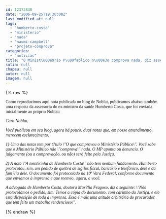 ```yaml
---
id: 12372830
date: "2006-09-25T19:30:00Z"
last_modified_at: null
tags:
  - "humberto-costa"
  - "ministerio"
  - "nada"
  - "naomi-campbell"
  - "projeto-comprova"
categories:
  - "noticias"
title: "O Minist\u00e9rio P\u00fablico n\u00e3o comprova nada, diz assessoria de Humberto"
sutia: null
chapeu: null
autor: null
imagem: null
---
```

{% raw %}
<p><P><FONT face=Verdana>Como reproduzimos aqui nota publicada no blog de Noblat, publicamos abaixo também uma resposta da assessoria do ex-ministro da saúde Humberto Costa, que foi enviada inicialmente ao próprio Noblat:</FONT></P></p>
<p><P><FONT face=Verdana><EM>Caro Noblat,</EM></FONT></P></p>
<p><P><FONT face=Verdana><EM>Você publicou em seu blog, agora há pouco, duas notas que, em nosso entendimento, merecem esclarecimento.</EM></FONT></P></p>
<p><P><FONT face=Verdana><EM>1) Uma das notas tem por t?tulo \"O que comprovou o Ministério Público\". Você sabe que o Ministério Público não \"comprova\" nada. O MP aponta ou denuncia. O julgamento (ou a comprovação, ou não) será feito pela Justiça.</EM></FONT></P></p>
<p><P><FONT face=Verdana><EM>2) A nota \"A mentirinha de Humberto Costa\" não tem nenhum fundamento. Humberto protocolou, sim, um pedido de quebra de sigilos fiscal, bancário e telefônico, dele e da fam?lia dele. O documento foi protocolado na 10ª Vara Federal, conforme documento que enviamos à imprensa e que reenvio, agora, a você.</EM></FONT></P></p>
<p><P><FONT face=Verdana><EM>A advogada de Humberto Costa, doutora Mar?lia Fragoso, diz o seguinte: \"Nós protocolamos o pedido, sim. Temos a cópia do documento, com carimbo da Justiça, e ela está disposição de toda a imprensa. Essa é mais uma atitude arbitrária do procurador, que tem feito um trabalho tendencioso\".</EM></FONT></P> </p>
{% endraw %}